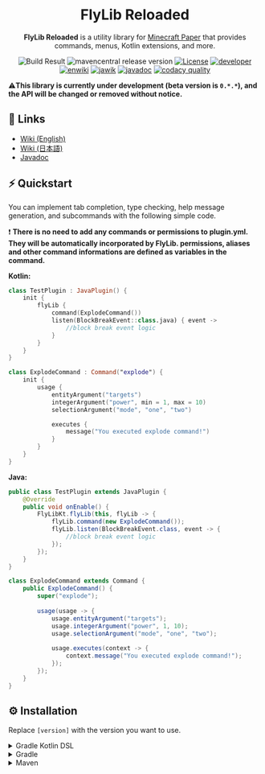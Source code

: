 <h1 align="center">FlyLib Reloaded</h1>

<p align="center"><b>FlyLib Reloaded</b> is a utility library for <a href="https://papermc.io">Minecraft Paper</a> that provides commands, menus, Kotlin extensions, and more.</p>

<div align="center">
    <img src="https://img.shields.io/github/workflow/status/TeamKun/flylib-reloaded/Build?style=flat-square" alt="Build Result">
    <img src="https://img.shields.io/maven-central/v/dev.kotx/flylib-reloaded?color=blueviolet&label=version&style=flat-square" alt="mavencentral release version">
    <a href="https://opensource.org/licenses/mit-license.php"><img src="https://img.shields.io/static/v1?label=license&message=MIT&style=flat-square&color=blue" alt="License"></a>
    <a href="https://twitter.com/kotx__"><img src="https://img.shields.io/static/v1?label=developer&message=kotx__&style=flat-square&color=orange" alt="developer"></a>
    <a href="https://github.com/TeamKun/flylib-reloaded/blob/master/wiki/en/welcome.md"><img src="https://img.shields.io/static/v1?label=wiki&message=english&style=flat-square&color=red" alt="enwiki"></a>
    <a href="https://github.com/TeamKun/flylib-reloaded/blob/master/wiki/ja/welcome.md"><img src="https://img.shields.io/static/v1?label=wiki&message=japanese&style=flat-square&color=red" alt="jawik"></a>
    <a href="https://teamkun.github.io/flylib-reloaded/"><img src="https://img.shields.io/static/v1?label=javadoc&message=en&style=flat-square&color=red" alt="javadoc"></a>
    <a href="https://www.codacy.com/gh/TeamKun/flylib-reloaded/dashboard?utm_source=github.com&amp;utm_medium=referral&amp;utm_content=TeamKun/flylib-reloaded&amp;utm_campaign=Badge_Grade"><img alt="codacy quality" src="https://img.shields.io/codacy/grade/c836938f18e14bd88d9c56f6fd063dca?style=flat-square"/></a>
</div>

⚠️**This library is currently under development (beta version is `0.*.*`), and the API will be changed or removed
without notice.**

## 📎 Links

- [Wiki (English)](https://github.com/TeamKun/flylib-reloaded/blob/master/wiki/en/welcome.md)
- [Wiki (日本語)](https://github.com/TeamKun/flylib-reloaded/blob/master/wiki/ja/welcome.md)
- [Javadoc](https://teamkun.github.io/flylib-reloaded/)


## ⚡ Quickstart

You can implement tab completion, type checking, help message generation, and subcommands with the following simple
code.

❗ **There is no need to add any commands or permissions to plugin.yml. They will be automatically incorporated by
FlyLib. permissions, aliases and other command informations are defined as variables in the command.**

**Kotlin:**

```kotlin
class TestPlugin : JavaPlugin() {
    init {
        flyLib {
            command(ExplodeCommand())
            listen(BlockBreakEvent::class.java) { event ->
                //block break event logic
            }
        }
    }
}

class ExplodeCommand : Command("explode") {
    init {
        usage {
            entityArgument("targets")
            integerArgument("power", min = 1, max = 10)
            selectionArgument("mode", "one", "two")

            executes {
                message("You executed explode command!")
            }
        }
    }
}
```

**Java:**

```java
public class TestPlugin extends JavaPlugin {
    @Override
    public void onEnable() {
        FlyLibKt.flyLib(this, flyLib -> {
            flyLib.command(new ExplodeCommand());
            flyLib.listen(BlockBreakEvent.class, event -> {
                //block break event logic
            });
        });
    }
}

class ExplodeCommand extends Command {
    public ExplodeCommand() {
        super("explode");
        
        usage(usage -> {
            usage.entityArgument("targets");
            usage.integerArgument("power", 1, 10);
            usage.selectionArgument("mode", "one", "two");
            
            usage.executes(context -> {
                context.message("You executed explode command!");
            });
        });
    }
}
```

## ⚙️ Installation

Replace `[version]` with the version you want to use.

<details>
<summary>Gradle Kotlin DSL</summary>
<div>

Please add the following configs to your `build.gradle.kts`.  
Use the `shadowJar` task when building plugins (generating jars to put in plugins/).

```kotlin
plugins {
    id("com.github.johnrengelman.shadow") version "6.0.0"
}
```

```kotlin
dependencies {
    implementation("dev.kotx:flylib-reloaded:[version]")
}
```

The following code is a configuration of shadowJar that combines all dependencies into one jar.  
It relocates all classes under the project's groupId to avoid conflicts that can occur when multiple plugins using
different versions of flylib are deployed to the server.

By setting the following, the contents of the jar file will look like this

```kotlin
import com.github.jengelman.gradle.plugins.shadow.tasks.ConfigureShadowRelocation

//some gradle configurations

val relocateShadow by tasks.registering(ConfigureShadowRelocation::class) {
    target = tasks.shadowJar.get()
    prefix = project.group.toString()
}

tasks.shadowJar {
    dependsOn(relocateShadow)
}
```

</div>
</details>

<details>
<summary>Gradle</summary>
<div>

```groovy
plugins {
    id 'com.github.johnrengelman.shadow' version '6.0.0'
}
```

```groovy
dependencies {
    implementation 'dev.kotx:flylib-reloaded:[version]'
}
```

The following code is a configuration of shadowJar that combines all dependencies into one jar.  
It relocates all classes under the project's groupId to avoid conflicts that can occur when multiple plugins using
different versions of flylib are deployed to the server.

By setting the following, the contents of the jar file will look like this

```groovy
import com.github.jengelman.gradle.plugins.shadow.tasks.ConfigureShadowRelocation

//some gradle configurations

task relocateShadow(type: ConfigureShadowRelocation) {
    target = tasks.shadowJar
    prefix = project.group
}

tasks.shadowJar.dependsOn tasks.relocateShadow
```

</div>
</details>

<details>
<summary>Maven</summary>
<div>

Add the following dependencies and add them to the jar file with `maven-shade-plugin` etc. when building the plugin.

```xml
<dependency>
    <group>dev.kotx</group>
    <name>flylib-reloaded</name>
    <version>[version]</version>
</dependency>
```

</div>
</details>

